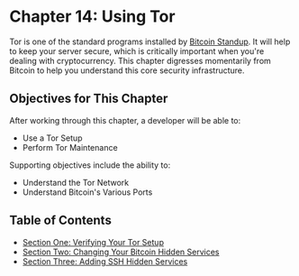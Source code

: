 # Chapter 14: Using Tor

Tor is one of the standard programs installed by [Bitcoin Standup](https://github.com/BlockchainCommons/Bitcoin-Standup-Scripts). It will help to keep your server secure, which is critically important when you're dealing with cryptocurrency. This chapter digresses momentarily from Bitcoin to help you understand this core security infrastructure.

## Objectives for This Chapter

After working through this chapter, a developer will be able to:

  * Use a Tor Setup
  * Perform Tor Maintenance
  
Supporting objectives include the ability to:

  * Understand the Tor Network
  * Understand Bitcoin's Various Ports
  
## Table of Contents

* [Section One: Verifying Your Tor Setup](14_1_Verifying_Your_Tor_Setup.md)
* [Section Two: Changing Your Bitcoin Hidden Services](14_2_Changing_Your_Bitcoin_Hidden_Services.md)
* [Section Three: Adding SSH Hidden Services](14_3_Adding_SSH_Hidden_Services.md)

